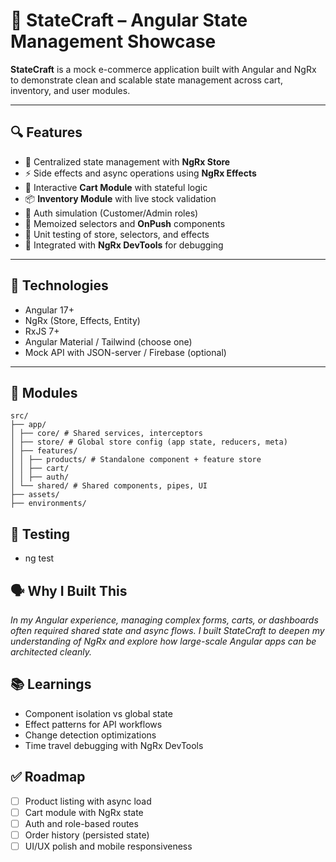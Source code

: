 # 🛒 StateCraft – Angular State Management Showcase

**StateCraft** is a mock e-commerce application built with Angular and NgRx to demonstrate clean and scalable state management across cart, inventory, and user modules.

---

## 🔍 Features

- 🔁 Centralized state management with **NgRx Store**
- ⚡ Side effects and async operations using **NgRx Effects**
- 🛒 Interactive **Cart Module** with stateful logic
- 📦 **Inventory Module** with live stock validation
- 👤 Auth simulation (Customer/Admin roles)
- 🧠 Memoized selectors and **OnPush** components
- 🧪 Unit testing of store, selectors, and effects
- 🧰 Integrated with **NgRx DevTools** for debugging

---

## 🚀 Technologies

- Angular 17+
- NgRx (Store, Effects, Entity)
- RxJS 7+
- Angular Material / Tailwind (choose one)
- Mock API with JSON-server / Firebase (optional)

---

## 🧱 Modules

```
src/
├── app/
│ ├── core/ # Shared services, interceptors
│ ├── store/ # Global store config (app state, reducers, meta)
│ ├── features/
│ │ ├── products/ # Standalone component + feature store
│ │ ├── cart/
│ │ ├── auth/
│ └── shared/ # Shared components, pipes, UI
├── assets/
├── environments/
```

## 🧪 Testing

- ng test

## 🗣️ Why I Built This

_In my Angular experience, managing complex forms, carts, or dashboards often required shared state and async flows. I built StateCraft to deepen my understanding of NgRx and explore how large-scale Angular apps can be architected cleanly._

## 📚 Learnings

- Component isolation vs global state
- Effect patterns for API workflows
- Change detection optimizations
- Time travel debugging with NgRx DevTools

## ✅ Roadmap

- [ ] Product listing with async load
- [ ] Cart module with NgRx state
- [ ] Auth and role-based routes
- [ ] Order history (persisted state)
- [ ] UI/UX polish and mobile responsiveness

